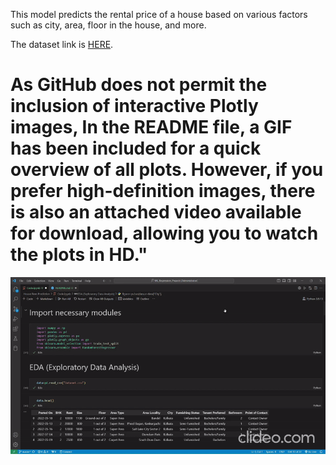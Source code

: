 This model predicts the rental price of a house based on various factors such as city, area, floor in the house, and more.

The dataset link is [HERE](https://www.kaggle.com/datasets/iamsouravbanerjee/house-rent-prediction-dataset).



# As GitHub does not permit the inclusion of interactive Plotly images, In the README file, a GIF has been included for a quick overview of all plots. However, if you prefer high-definition images, there is also an attached video available for download, allowing you to watch the plots in HD."


![Alt text](Plots_GIF.gif)

